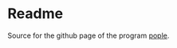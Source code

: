 # Readme

Source for the github page of the program [pople](https://moldis-group.github.io/pople/).
